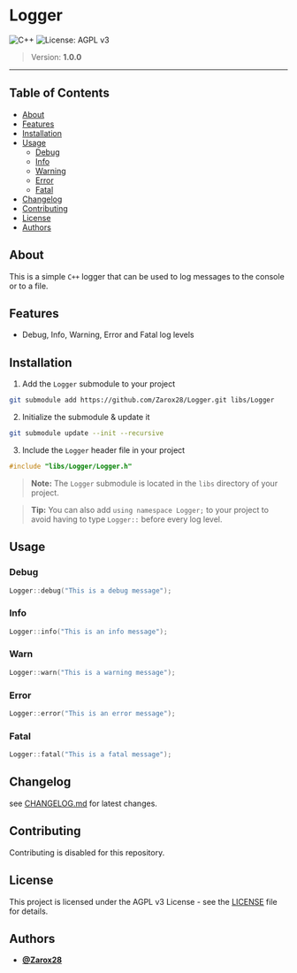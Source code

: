 # Logger

![C++](https://img.shields.io/badge/c++-%2300599C.svg?style=for-the-badge&logo=c%2B%2B&logoColor=white)
![License: AGPL v3](https://img.shields.io/badge/License-AGPL_v3-blue.svg?style=for-the-badge)

> Version: **1.0.0**

---

## Table of Contents

- [About](#about)
- [Features](#features)
- [Installation](#installation)
- [Usage](#usage)
  - [Debug](#debug)
  - [Info](#info)
  - [Warning](#warning)
  - [Error](#error)
  - [Fatal](#fatal)
- [Changelog](#changelog)
- [Contributing](#contributing)
- [License](#license)
- [Authors](#authors)

## About

This is a simple `C++` logger that can be used to log messages to the console or to a file.

## Features

- Debug, Info, Warning, Error and Fatal log levels

## Installation

1. Add the `Logger` submodule to your project

```bash
git submodule add https://github.com/Zarox28/Logger.git libs/Logger
```

2. Initialize the submodule & update it

```bash
git submodule update --init --recursive
```

3. Include the `Logger` header file in your project

```cpp
#include "libs/Logger/Logger.h"
```

> **Note:** The `Logger` submodule is located in the `libs` directory of your project.

> **Tip:** You can also add `using namespace Logger;` to your project to avoid having to type `Logger::` before every log level.

## Usage

### Debug

```cpp
Logger::debug("This is a debug message");
```

### Info

```cpp
Logger::info("This is an info message");
```

### Warn

```cpp
Logger::warn("This is a warning message");
```

### Error

```cpp
Logger::error("This is an error message");
```

### Fatal

```cpp
Logger::fatal("This is a fatal message");
```

## Changelog

see [CHANGELOG.md](CHANGELOG.md) for latest changes.

## Contributing

Contributing is disabled for this repository.

## License

This project is licensed under the AGPL v3 License - see the [LICENSE](LICENSE.md) file for details.

## Authors

- **[@Zarox28](https://github.com/Zarox28)**
